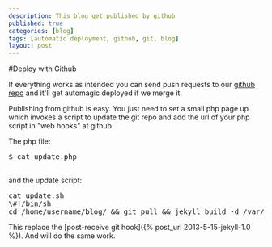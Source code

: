 ```yaml
---
description: This blog get published by github
published: true
categories: [blog]
tags: [automatic deployment, github, git, blog]
layout: post
---
```

#Deploy with Github

If everything works as intended you can send push requests to our [github repo](https://github.com/l33tsource/blog) and it'll get automagic deployed if we merge it.
 
Publishing from github is easy. You just need to set a small php page up which invokes a script to update the git repo and add the url of your php script in "web hooks" at github.
 
The php file:
<pre>
$ cat update.php
<?php
	shell_exec('./update.sh');
?> 
</pre>
 
and the update script:
<pre>
cat update.sh 
\#!/bin/sh
cd /home/username/blog/ && git pull && jekyll build -d /var/www/virtual/username/html
</pre>
 
This replace the [post-receive git hook]({% post_url 2013-5-15-jekyll-1.0 %}). And will do the same work.

